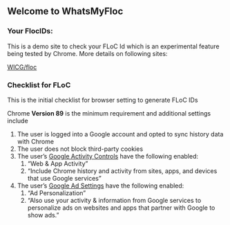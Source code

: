 ## Welcome to WhatsMyFloc

### Your FlocIDs:
<div id="box"></div>
This is a demo site to check your FLoC Id which is an experimental feature being tested by Chrome.
More details on following sites:

[WICG/floc](https://github.com/WICG/floc)


### Checklist for FLoC

This is the initial checklist for browser setting to generate FLoC IDs


Chrome **Version 89** is the minimum requirement and additional settings include

1. The user is logged into a Google account and opted to sync history data with Chrome
1. The user does not block third-party cookies
1. The user’s [Google Activity Controls](https://myaccount.google.com/activitycontrols) have the following enabled:
    1. “Web & App Activity”
    1. “Include Chrome history and activity from sites, apps, and devices that use Google services”
1. The user’s [Google Ad Settings](https://adssettings.google.com/) have the following enabled:
    1. “Ad Personalization”
    1. “Also use your activity & information from Google services to personalize ads on websites and apps that partner with Google to show ads.” 


<script src="{{ site.baseurl }}/js/floc.js"></script>
<script async src="https://www.googletagmanager.com/gtag/js?id=G-QKD8ETPEHK"></script>
<script>
  window.dataLayer = window.dataLayer || [];
  function gtag(){dataLayer.push(arguments);}
  gtag('js', new Date());

  gtag('config', 'G-QKD8ETPEHK');
</script>
<meta http-equiv="origin-trial" content="Atbn13a9CXesn5Gi+jZKUO2HUbYne2TlpzqW5oVg2JqxP1kf+nLrkxLjZwPGMcPzNW0z0B5CrRqVTzSz9K6KAgUAAABweyJvcmlnaW4iOiJodHRwczovL3d3dy53aGF0c215ZmxvYy5tbDo0NDMiLCJmZWF0dXJlIjoiSW50ZXJlc3RDb2hvcnRBUEkiLCJleHBpcnkiOjE2MjYyMjA3OTksImlzU3ViZG9tYWluIjp0cnVlfQ==">
